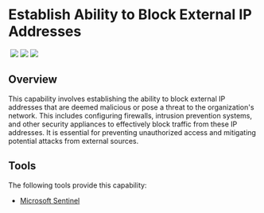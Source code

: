 # Establish Ability to Block External IP Addresses
&nbsp;![](https://img.shields.io/badge/ID-C1111-blue)&nbsp;![](https://img.shields.io/badge/Phase-Preparation_%28P0001%29-blue)&nbsp;![](https://img.shields.io/badge/Category-Network-blue)
## Overview
This capability involves establishing the ability to block external IP addresses that are deemed malicious or pose a threat to the organization's network. This includes configuring firewalls, intrusion prevention systems, and other security appliances to effectively block traffic from these IP addresses. It is essential for preventing unauthorized access and mitigating potential attacks from external sources.

## Tools
The following tools provide this capability:

- [Microsoft Sentinel](../tool/ms-sentinel/C1111.md)